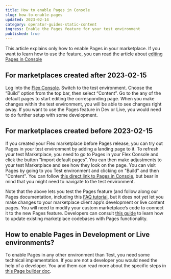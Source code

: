 ```yaml
---
title: How to enable Pages in Console
slug: how-to-enable-pages
updated: 2023-02-14
category: operator-guides-static-content
ingress: Enable the Pages feature for your test environment
published: true
---
```


This article explains only how to enable Pages in your marketplace. If
you want to learn how to use the feature, you can read the article about
[editing Pages in Console](https://www.sharetribe.com/docs/operator-guides/how-to-edit-content-pages-in-console/)

## For marketplaces created after 2023-02-15

Log into the [Flex Console](https://flex-console.sharetribe.com/).
Switch to the test environment. Choose the “Build” option from the top
bar, then select “Content”. Go to the any of the default pages to start
editing the corresponding page. When you make changes within the test
environment, you will be able to see changes right away. If you want to
use the Pages feature in Dev or Live, you would need to do further setup
with some development.

## For marketplaces created before 2023-02-15

If you created your Flex marketplace before Pages release, you can try
out Pages in your test environment by adding a landing page to it. To
refresh your test Marketplace, you need to go to Pages in your Flex
Console and click the button “Import default pages”. You can then make
adjustments to your test Marketplace and see how they look on the page.
You can visit Pages by going to you Test environment and clicking on
"Build" and then "Content". You can follow
[this direct link to Pages in Console](https://flex-console.sharetribe.com/content/pages/),
but bear in mind that you might need to navigate to the test
environment.

Note that the above lets you test the Pages feature (and follow along
our Pages documentation, including this
[FAQ tutorial](https://www.sharetribe.com/docs/operator-guides/how-to-create-an-faq-page/),
but it does not yet let you make changes to your marketplace client
app’s development or live content pages. You will need to modify your
custom marketplace’s code to connect it to the new Pages feature.
Developers can consult
[this guide](https://www.sharetribe.com/docs/ftw/page-builder/#how-to-take-pages-into-use-if-you-are-using-an-older-version-of-ftw)
to learn how to update existing marketplace codebases with Pages
functionality.

## How to enable Pages in Development or Live environments?

To enable Pages in any other environment than Test, you need some
technical implementation. If you are not a developer you would need the
help of a developer. You and them can read more about the specific steps
in
[this Page builder doc](https://www.sharetribe.com/docs/ftw/page-builder/#how-to-take-pages-into-use-if-you-are-using-an-older-version-of-ftw).
